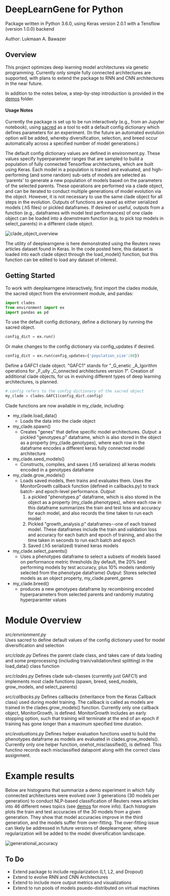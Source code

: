 DeepLearnGene for Python
=================================

Package written in Python 3.6.0, using Keras version 2.0.1 with a
Tensflow (version 1.0.0) backend

Author: Lukmaan A. Bawazer

Overview
--------
This project optimizes deep learning model architectures via genetic programming. Currently only simple fully connected architectures are supported, with plans to extend the package to RNN and CNN architectures in the near future.

In addition to the notes below, a step-by-step introduction is provided in the [demos](https://github.com/lab3000/deeplearngene/tree/master/demos) folder.

#### Usage Notes ####
Currently the package is set up to be run interactively (e.g., from an Jupyter notebook), using [sacred](http://sacred.readthedocs.io/en/latest/quickstart.html) as a tool to edit a default config dictionary which defines parameters for an experiment. (In the future an automated evolution option will be added, whereby diversification, selection, and breed occur automatically across a specified number of model generations.)

The default config dictionary values are defined in environment.py. These
values specify hyperparameter ranges that are sampled to build a population of fully connected Tensorflow architectures, which are built using Keras. Each model in a population is trained and evaluated, and high-performing (and some random) sub-sets of models are selected as 'parents' to generate a new population of models based on the parameters of the selected parents. These operations are performed via
a clade object, and can be iterated to conduct multiple generations of model evolution via the object. However, it is not necessary to use the same clade object for all steps in the evolution. Outputs of functions are saved as either serialized models (.h5 files) or pickled dataframes. If desired or useful, outputs from a function (e.g., dataframes with model test performances) of one clade object can be loaded into a downstream function (e.g, to pick top models in select_parents) in a different clade object.  

![clade_object_overview](images/clade_object.png)

The utility of deeplearngene is here demonstrated using the Reuters news articles dataset found in Keras. In the code posted here, this dataset is loaded into each clade object through the load_model() function, but this function can be edited to load any dataset of interest.


Getting Started
---------------
To work with deeplearngene interactively, first import the clades module, the sacred object from the environment module, and pandas:

```python
import clades
from environment import ex
import pandas as pd
```
To use the default config dictionary, define a dictionary by running the sacred object.

```python
config_dict = ex.run()
```

Or make changes to the config dictionary via config_updates if desired.

```python
config_dict = ex.run(config_updates={'population_size':80})
```

Define a GAFC1 clade object. "GAFC1" stands for "_G_enetic _A_lgorithm operations for _F_ully _C_onnected architectures version _1_". Creation of additional clade objects, for us in evolving different types of deep learning architectures, is planned.

```python
#.config refers to the config dictionary of the sacred object
my_clade = clades.GAFC1(config_dict.config)
```

Clade functions are now available in my_clade, including:
- my_clade.load_data()
  * Loads the data into the clade object
- my_clade.spawn()
  * Creates "genes" that define specific model architectures.
    _Output_: a pickled "genotypes.p" dataframe, which is also stored in the object as a property (my_clade.genotypes), where each row in the dataframe encodes a different keras fully connected model architecture
- my_clade.seed_models()
  * Constructs, compiles, and saves (.h5 serializes) all keras models encoded in a genotypes dataframe
- my_clade.grow_models()
  * Loads saved models, then trains and evaluates them. Uses the  MonitorGrowth callback function (defined in callbacks.py) to track batch- and epoch-level performance.
    _Output_:
      1. a pickled "phenotypes.p" dataframe, which is also stored in the object as a property (my_clade.phenotypes), where each row in this dataframe summarizes the train and test loss and accuracy for each model, and also records the time taken to run each model  
      2. Pickled "growth_analysis.p" dataframes--one of each trained model. These dataframes include the train and validation loss and accuracy for each batch and epoch of training, and also the time taken in seconds to run each batch and epoch
      3. Saved (.h5 serialized) trained keras models
- my_clade.select_parents()
  * Uses a phenotypes dataframe to select a subsets of models based on performance metric thresholds (by default, the 20% best performing models by test accuracy, plus 10% models randomly selected from the phenotype dataframe)
    _Output_: Stores selected models as an object property, my_clade.parent_genes
- my_clade.breed()
  * produces a new genotypes dataframe by recombining encoded hyperparameters from selected parents and randomly mutating hyperparamter values

# Module Overview
*src/envrionment.py*  
Uses sacred to define default values of the config dictionary used for model diversification and selection

*src/clade.py*
Defines the parent clade class, and takes care of data loading and some preprocessing (including train/validation/test splitting) in the load_data() class function

*src/clades.py*
Defines clade sub-classes (currently just GAFC1) and implements most clade functions (spawn, breed, seed_models, grow_models, and select_parents)

*src/callbacks.py*
Defines callbacks (inheritance from the Keras Callback class) used during model training. The callback is called as models are trained in the clades.grow_models() function. Currently only one callback object, MonitorGrowth, is defined. MonitorGrowth includes an early stopping option, such that training will terminate at the end of an epoch if training has gone longer than a maximum specified time duration.

*src/evaluations.py*
Defines helper evaluation functions used to build the phenotypes dataframe as models are evaluated in clades.grow_models(). Currently only one helper function, onehot_misclassified(), is defined. This functino records each misclassified datapoint along with
the correct class assignment.

# Example results
Below are histograms that summarize a demo experiment in which fully connected architectures were evolved over 3 generations (30 models per generation) to conduct NLP-based classification of Reuters news articles into 46 different news topics (see [demos](https://github.com/lab3000/deeplearngene/tree/master/demos) for more info). Each histogram plots the train and test accuracies of the 30 models from a given generation. They show that model accuracies improve in the third generation, and the models suffer from over-fitting. The over-fitting issue can likely be addressed in future versions of deeplearngene, where regularization will be added to the model diversification landscape.

![generational_accuracy](images/generational_accuracy.png)

To Do
-----
- Extend package to include regularization (L1, L2, and Dropout)
- Extend to evolve RNN and CNN Architectures
- Extend to include more output metrics and visualizations
- Extend to run pools of models psuedo-distributed on virtual machines
